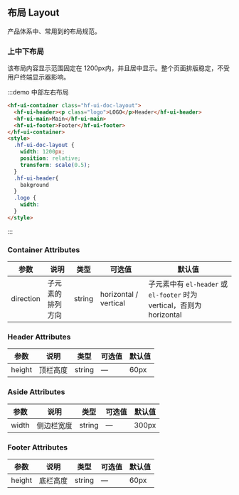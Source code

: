 ## 布局 Layout
产品体系中、常用到的布局规范。

### 上中下布局

该布局内容显示范围固定在 1200px内，并且居中显示。整个页面排版稳定，不受用户终端显示器影响。

:::demo 中部左右布局

```html
<hf-ui-container class="hf-ui-doc-layout">
  <hf-ui-header><p class="logo">LOGO</p>Header</hf-ui-header>
  <hf-ui-main>Main</hf-ui-main>
  <hf-ui-footer>Footer</hf-ui-footer>
</hf-ui-container>
<style>
  .hf-ui-doc-layout {
    width: 1200px;
    position: relative;
    transform: scale(0.5);
  }
  .hf-ui-header{
    bakground
  }
  .logo {
    width: 
  }
</style>
```
:::

### Container Attributes
| 参数    | 说明     | 类型    | 可选值      | 默认值 |
|---------|----------|---------|-------------|--------|
| direction | 子元素的排列方向 | string | horizontal / vertical | 子元素中有 `el-header` 或 `el-footer` 时为 vertical，否则为 horizontal |

### Header Attributes
| 参数    | 说明     | 类型    | 可选值      | 默认值 |
|---------|----------|---------|-------------|--------|
| height | 顶栏高度 | string | — | 60px |

### Aside Attributes
| 参数    | 说明     | 类型    | 可选值      | 默认值 |
|---------|----------|---------|-------------|--------|
| width | 侧边栏宽度 | string | — | 300px |

### Footer Attributes
| 参数    | 说明     | 类型    | 可选值      | 默认值 |
|---------|----------|---------|-------------|--------|
| height | 底栏高度 | string | — | 60px |

